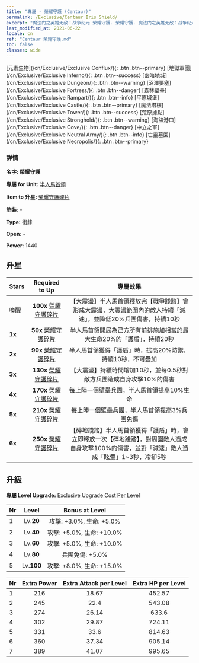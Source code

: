```yaml
---
title: "專屬 - 榮耀守護 (Centaur)"
permalink: /Exclusive/Centaur Iris Shield/
excerpt: "魔法门之英雄无敌：战争纪元 榮耀守護. 榮耀守護. 魔法门之英雄无敌：战争纪元 專屬 榮耀守護. 半人馬首領 專屬."
last_modified_at: 2021-06-22
locale: cn
ref: "Centaur 榮耀守護.md"
toc: false
classes: wide
---
```

 [元素生物](/cn/Exclusive/Exclusive Conflux/){: .btn .btn--primary} [地獄軍團](/cn/Exclusive/Exclusive Inferno/){: .btn .btn--success} [幽暗地城](/cn/Exclusive/Exclusive Dungeon/){: .btn .btn--warning} [沼澤要塞](/cn/Exclusive/Exclusive Fortress/){: .btn .btn--danger} [森林壁壘](/cn/Exclusive/Exclusive Rampart/){: .btn .btn--info} [平原城堡](/cn/Exclusive/Exclusive Castle/){: .btn .btn--primary} [魔法塔樓](/cn/Exclusive/Exclusive Tower/){: .btn .btn--success} [荒原據點](/cn/Exclusive/Exclusive Stronghold/){: .btn .btn--warning} [海盜港口](/cn/Exclusive/Exclusive Cove/){: .btn .btn--danger} [中立之軍](/cn/Exclusive/Exclusive Neutral Army/){: .btn .btn--info} [亡靈墓園](/cn/Exclusive/Exclusive Necropolis/){: .btn .btn--primary} 

### 詳情
 **名字: 榮耀守護** 

 **專屬 for Unit:** [半人馬首領](/cn/units/Centaur/) 

 **Item to 升星:** [榮耀守護碎片](/cn/Items/con_913/)

 **塗裝:** -

 **Type:** 衝鋒

 **Open:** -

 **Power:** 1440

## 升星

  |     Stars    |  Required to Up | 專屬效果 |
  |:-------------|:---------------:|:---------------:|
  |  喚醒  | **100x** [榮耀守護碎片](/cn/Items/con_913/) | 【大震盪】半人馬首領釋放完【戰爭踐踏】會形成大震盪，大震盪範圍內的敵人持續「減速」，並降低20%兵團傷害，持續10秒 |
  | **1x** <i class="fas fa-star"/> | **50x** [榮耀守護碎片](/cn/Items/con_913/) | 半人馬首領開局為己方所有前排施加相當於最大生命20%的「護盾」，持續20秒 |
  | **2x** <i class="fas fa-star"/> | **90x** [榮耀守護碎片](/cn/Items/con_913/) | 半人馬首領獲得「護盾」時，提高20%防禦，持續10秒，不可疊加 |
  | **3x** <i class="fas fa-star"/> | **130x** [榮耀守護碎片](/cn/Items/con_913/) | 【大震盪】持續時間增加10秒，並每0.5秒對敵方兵團造成自身攻擊10%的傷害 |
  | **4x** <i class="fas fa-star"/> | **170x** [榮耀守護碎片](/cn/Items/con_913/) | 每上陣一個壁壘兵團，半人馬首領提高10%生命 |
  | **5x** <i class="fas fa-star"/> | **210x** [榮耀守護碎片](/cn/Items/con_913/) | 每上陣一個壁壘兵團，半人馬首領提高3%兵團免傷 |
  | **6x** <i class="fas fa-star"/> | **250x** [榮耀守護碎片](/cn/Items/con_913/) | 【碎地踐踏】半人馬首領獲得「護盾」時，會立即釋放一次【碎地踐踏】，對周圍敵人造成自身攻擊100%的傷害，並對「減速」敵人造成「眩暈」1~3秒，冷卻5秒 |


## 升級
 **專屬 Level Upgrade:** [Exclusive Upgrade Cost Per Level](/Exclusive/ExclusiveUpgradeCostPerLevel/)

  |  Nr  |   Level  | Bonus at Level |
  |:-----|:--------:|:--------------:|
  | 1 | Lv.**20** | 攻擊: +3.0%, 生命: +5.0% |
  | 2 | Lv.**40** | 攻擊: +5.0%, 生命: +10.0% |
  | 3 | Lv.**60** | 攻擊: +5.0%, 生命: +10.0% |
  | 4 | Lv.**80** | 兵團免傷: +5.0% |
  | 5 | Lv.**100** | 攻擊: +8.0%, 生命: +15.0% |


  |  Nr  |  Extra Power | Extra Attack per Level | Extra HP per Level |
  |:-----|:--------:|:--------:|:--------:|
  | 1 | 216 | 18.67 | 452.57 |
  | 2 | 245 | 22.4 | 543.08 |
  | 3 | 274 | 26.14 | 633.6 |
  | 4 | 302 | 29.87 | 724.11 |
  | 5 | 331 | 33.6 | 814.63 |
  | 6 | 360 | 37.34 | 905.14 |
  | 7 | 389 | 41.07 | 995.65 |


